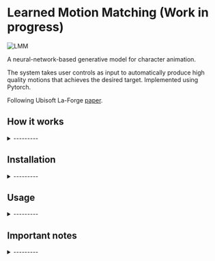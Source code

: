 # Learned Motion Matching (Work in progress)

![LMM](https://user-images.githubusercontent.com/55563608/139554887-036a45a1-d88e-4fdb-a9d7-d6592f2738c9.gif)

A neural-network-based generative model for character animation.

The system takes user controls as input to automatically produce high quality motions that achieves the desired target. Implemented using Pytorch.

Following Ubisoft La-Forge [paper](https://dl.acm.org/doi/abs/10.1145/3386569.3392440).

<!-- ## Table of contents
- [How it works](#how-it-works)
- [Installation](#installation)
- [Usage](#usage)
- [Important notes](#important-notes) -->

## How it works

<details>
	<summary>---------</summary>
       
Currently, this project can be separated in two parts: 
* Unity: Extract all character animations information and store in three files: XData.txt, YData.txt and HierarchyData.txt;
* Pytorch: Using above generated datas, neural network models are trained.

After training, .onnx files are generated and exported to Unity, where the neural nets inference can be run using [Barracuda](https://medium.com/@a.abelhopereira/how-to-use-pytorch-models-in-unity-aa1e964d3374).

### XData.txt
This file consist of C blocks, F lines and M columns. C is the number of clips; Fi is the number of frames of clip i; M is the number of features (Described [here](https://dl.acm.org/doi/pdf/10.1145/3386569.3392440?casa_token=vfgWm5NZnE0AAAAA:LpyNyvcno0zSmbZETgY_q2jM3oeBGvC2QLTc-1383m4V2pnxkxR39P3XUllljGk4-91rB84Nn9fA), section 3:  BASIC MOTION MATCHING).
Each block C is separated by a empty line. 

Let's consider the following animation database: 
```
C = 2, F[0] = 3, F[1] = 4, M = 24
```

XData.txt should be in this format (illustrative values):
```
-8.170939E-08 0 0 -1.634188E-07 0 0 -2.451281E-07 0 0 0 -3.773226E-05 0 1.117587E-10 4.470348E-11 -0.001392171 0 0 0 -6.705522E-11 3.352761E-11 -0.001392171 0 0 0
-8.579486E-08 0 0 -1.675043E-07 0 0 -2.492136E-07 0 0 0 -3.773226E-05 0 1.117587E-10 4.470348E-11 -0.001392171 0 0 0 -6.705522E-11 3.352761E-11 -0.001392171 0 0 0
-8.988033E-08 0 0 -1.715897E-07 0 0 -2.532991E-07 0 0 0 -4.085493E-05 0 1.117587E-10 4.470348E-11 -0.001392171 0 0 0 -6.705522E-11 3.352761E-11 -0.001392171 0 0 0

-8.170939E-08 0 0 -1.634188E-07 0 0 -2.451281E-07 0 0 0 -3.773226E-05 0 1.117587E-10 4.470348E-11 -0.001392171 0 0 0 -6.705522E-11 3.352761E-11 -0.001392171 0 0 0
-8.579486E-08 0 0 -1.675043E-07 0 0 -2.492136E-07 0 0 0 -3.773226E-05 0 1.117587E-10 4.470348E-11 -0.001392171 0 0 0 -6.705522E-11 3.352761E-11 -0.001392171 0 0 0
-8.988033E-08 0 0 -1.715897E-07 0 0 -2.532991E-07 0 0 0 -4.085493E-05 0 1.117587E-10 4.470348E-11 -0.001392171 0 0 0 -6.705522E-11 3.352761E-11 -0.001392171 0 0 0
-8.988033E-08 0 0 -1.715897E-07 0 0 -2.532991E-07 0 0 0 -4.085493E-05 0 1.117587E-10 4.470348E-11 -0.001392171 0 0 0 -6.705522E-11 3.352761E-11 -0.001392171 0 0 0

```

### YData.txt
Similar to XData, but M is the number of pose information

### HierarchyData.txt
This file stores the character hierarchy to generate Forward Kinematcs for Pytorch usage. Consists of N lines, the number of joints of our character. Each line refers to it parent joint, except the root, which is 0.

Let's consider the following rig hierarchy:
```
       root
         |
      spine_01
        / \ 
  leg_l    leg_r
```

HierarchyData.txt should be:
```
0
0
1
1

```
</details>

## Installation
<details>
	<summary>---------</summary>

- Clone this repository
- Download the Unity sample project <a href="https://github.com/pau1o-hs/Learned-Motion-Matching/releases">here</a>.

\* Install the **Barracuda** package inside of Unity’s Package Manager (Window->Package Manager)
</details>

## Usage
<details>
	<summary>---------</summary>
       
Currently, for use this system, the user needs to do the following steps:
       
#### Unity
1. Add the desired animation clips in the character Animator tab;
2. Add and setup the Gameplay script to the desired character;
3. Hit the "Extract data from animator" button, located the Inspector of Gameplay script;
4. Export "XData", "YData" and "HierarchyData" previously generated to Pytorch "/database" folder;

#### Pytorch
5. Run decompressor.py, followed by stepper.py and projector.py (this last two can be run in parallel);
6. Export the ONNX files generated in Pytorch environment to Unity's "/Assets/Motion Matching/ONNX " folder;
7. Export the "QData.txt" file generated in Pytorch environment to Unity's "/Assets/Motion Matching/Database" folder;

#### Unity
8. Hit "Play" button and play.

![githubimg1](https://user-images.githubusercontent.com/55563608/139554182-2e4c9f23-ff1c-4ea4-971b-402f1fd7c197.png)
  
</details>

## Important notes

<details>
	<summary>---------</summary>
If you try to use it with your own character and animations, there are some details:
<br>
       
-  All your character's bones scales must be (1, 1, 1) to ForwardKinematics method works properly;
-  Every animation clip must have at least 60 frames;
-  The last 60 frames of every animation clip must have the same trajectory directions, because as input to the neural networks, are passed the **future** 60 frames.
